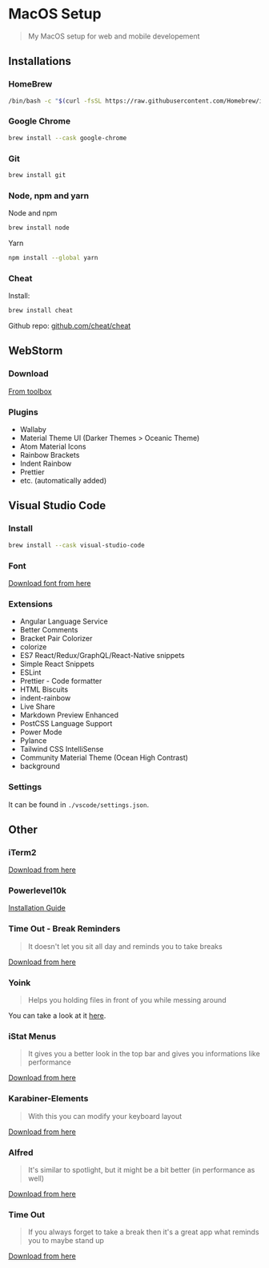 # MacOS Setup

> My MacOS setup for web and mobile developement

## Installations

### HomeBrew

```sh
/bin/bash -c "$(curl -fsSL https://raw.githubusercontent.com/Homebrew/install/HEAD/install.sh)"
```

### Google Chrome

```sh
brew install --cask google-chrome
```

### Git

```sh
brew install git
```

### Node, npm and yarn

Node and npm

```sh
brew install node
```

Yarn

```sh
npm install --global yarn
```

### Cheat

Install:

```sh
brew install cheat
```

Github repo: [github.com/cheat/cheat](https://github.com/cheat/cheat)

## WebStorm

### Download

[From toolbox](https://www.jetbrains.com/toolbox-app/)

### Plugins

- Wallaby
- Material Theme UI (Darker Themes > Oceanic Theme)
- Atom Material Icons
- Rainbow Brackets
- Indent Rainbow
- Prettier
- etc. (automatically added)

## Visual Studio Code

### Install

```sh
brew install --cask visual-studio-code
```

### Font

[Download font from here](https://www.jetbrains.com/lp/mono/)

### Extensions

- Angular Language Service
- Better Comments
- Bracket Pair Colorizer
- colorize
- ES7 React/Redux/GraphQL/React-Native snippets
- Simple React Snippets
- ESLint
- Prettier - Code formatter
- HTML Biscuits
- indent-rainbow
- Live Share
- Markdown Preview Enhanced
- PostCSS Language Support
- Power Mode
- Pylance
- Tailwind CSS IntelliSense
- Community Material Theme (Ocean High Contrast)
- background

### Settings

It can be found in `./vscode/settings.json`.

## Other

### iTerm2

[Download from here](https://iterm2.com/downloads.html)

### Powerlevel10k

[Installation Guide](https://github.com/romkatv/powerlevel10k)

### Time Out - Break Reminders

> It doesn't let you sit all day and reminds you to take breaks

[Download from here](https://apps.apple.com/us/app/time-out-break-reminders/id402592703?mt=12)

### Yoink

> Helps you holding files in front of you while messing around

You can take a look at it [here](https://www.yoink.app/).

### iStat Menus

> It gives you a better look in the top bar and gives you informations like performance

[Download from here](https://bjango.com/mac/istatmenus/)

### Karabiner-Elements

> With this you can modify your keyboard layout

[Download from here](https://karabiner-elements.pqrs.org/)

### Alfred

> It's similar to spotlight, but it might be a bit better (in performance as well)

[Download from here](https://www.alfredapp.com/)

### Time Out

> If you always forget to take a break then it's a great app what reminds you to maybe stand up

[Download from here](https://apps.apple.com/us/app/time-out-break-reminders/id402592703?mt=12)
